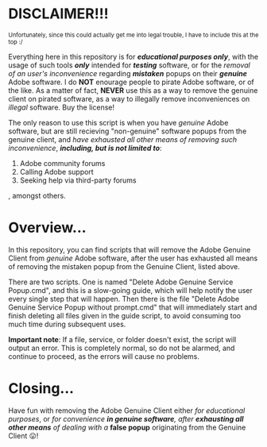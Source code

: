 # DISCLAIMER!!!
<sub>Unfortunately, since this could actually get me into legal trouble, I have to include this at the top :/<sub>

Everything here in this repository is for ***educational purposes only***, with the usage of such tools ***only*** intended for ***testing*** software, or for the *removal of an user's inconvenience* regarding ***mistaken*** popups on their ***genuine*** Adobe software. I do **NOT** enourage people to pirate Adobe software, or of the like. As a matter of fact, **NEVER** use this as a way to remove the genuine client on pirated software, as a way to illegally remove inconveniences on *illegal* software. Buy the license!

The only reason to use this script is when you have *genuine* Adobe software, but are still recieving "non-genuine" software popups from the genuine client, and *have exhausted all other means of removing such inconvenience*, ***including, but is not limited to***:

1) Adobe community forums
2) Calling Adobe support
3) Seeking help via third-party forums

, amongst others.

# Overview...
In this repository, you can find scripts that will remove the Adobe Genuine Client from *genuine* Adobe software, after the user has exhausted all means of removing the mistaken popup from the Genuine Client, listed above.

There are two scripts. One is named "Delete Adobe Genuine Service Popup.cmd", and this is a slow-going guide, which will help notify the user every single step that will happen. Then there is the file "Delete Adobe Genuine Service Popup without prompt.cmd" that will immediately start and finish deleting all files given in the guide script, to avoid consuming too much time during subsequent uses.

**Important note**: If a file, service, or folder doesn't exist, the script will output an error. This is completely normal, so do not be alarmed, and continue to proceed, as the errors will cause no problems.

# Closing...
Have fun with removing the Adobe Genuine Client either *for educational purposes*, or *for convenience **in genuine software**, after **exhausting all other means** of dealing with a* **false popup** originating from the Genuine Client 😛!
